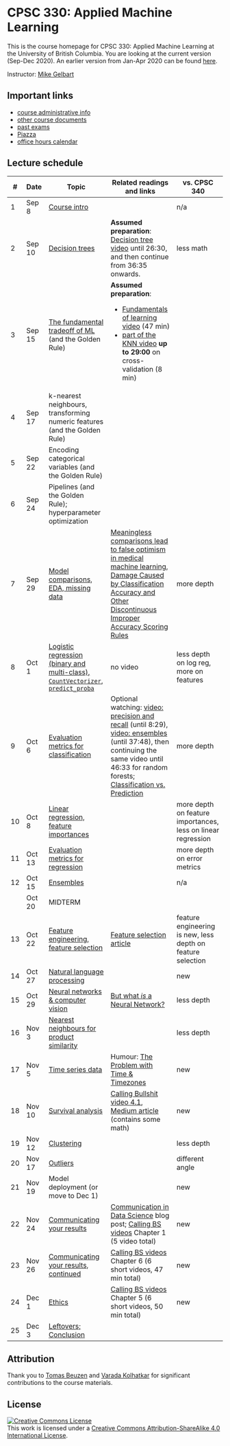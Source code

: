 # CPSC 330: Applied Machine Learning

This is the course homepage for CPSC 330: Applied Machine Learning at the University of British Columbia. You are looking at the current version (Sep-Dec 2020). An earlier version from Jan-Apr 2020 can be found [here](https://github.com/UBC-CS/cpsc330/tree/1.0).

Instructor: [Mike Gelbart](https://www.mikegelbart.com/)


## Important links

* [course administrative info](docs/course_info.md)
* [other course documents](docs)
* [past exams](exams/)
* [Piazza](https://piazza.com/class/kb2e6nwu3uj23)
* [office hours calendar](http://www.cs.ubc.ca/~mgelbart/calendar.html)


## Lecture schedule

| #  | Date  | Topic | Related readings and links | vs. CPSC 340 |
|--- |-------|--------|---------------------------|--------------------|
| 1 | Sep 8 | [Course intro](lectures/01_syllabus-and-python.ipynb) ||   n/a
| 2 | Sep 10 | [Decision trees](lectures/03_decision-trees.ipynb) | **Assumed preparation**: [Decision tree video](https://youtu.be/WYDPYIe3RpQ?t=230) until 26:30, and then continue from 36:35 onwards. | less math
| 3 | Sep 15 | [The fundamental tradeoff of ML](lectures/04_fundamentals-of-learning.ipynb) (and the Golden Rule) | **Assumed preparation**: <ul><li>[Fundamentals of learning video](http.be/dPm-KTrJlFU?t=183) (47 min) <li>[part of the KNN video](https://youtu.be/JRF6oELLn0M?t=1248) **up to 29:00** on cross-validation (8 min)</ul> |
| 4 | Sep 17 | k-nearest neighbours, transforming numeric features (and the Golden Rule) | | 
| 5 | Sep 22 | Encoding categorical variables (and the Golden Rule) | | 
| 6 | Sep 24 | Pipelines (and the Golden Rule); hyperparameter optimization | |
| 7 | Sep 29 | [Model comparisons, EDA, missing data](lectures/07_census-data.ipynb) | [Meaningless comparisons lead to false optimism in medical machine learning](https://arxiv.org/pdf/1707.06289.pdf), [Damage Caused by Classification Accuracy and Other Discontinuous Improper Accuracy Scoring Rules](https://www.fharrell.com/post/class-damage/) | more depth
| 8 |  Oct 1 | [Logistic regression (binary and multi-class), `CountVectorizer`, `predict_proba`](lectures/05_countvec-and-logreg.ipynb) | no video | less depth on log reg, more on features
| 9 | Oct 6 | [Evaluation metrics for classification](lectures/08_classification-metrics-hyperopt.ipynb) | Optional watching: [video: precision and recall](https://youtu.be/3SD6fgNGZSo?t=214) (until 8:29), [video: ensembles](https://youtu.be/3SD6fgNGZSo?t=1386) (until 37:48), then continuing the same video until 46:33 for random forests; [Classification vs. Prediction](https://www.fharrell.com/post/classification/) | more depth
| 10 | Oct 8 | [Linear regression, feature importances](lectures/10_feature-importances.ipynb)  |  | more depth on feature importances, less on linear regression
| 11 | Oct 13 | [Evaluation metrics for regression](lectures/09_regression-housing-data.ipynb) | |  more depth on error metrics
| 12 | Oct 15 | [Ensembles](lectures/11_ensembles-review.ipynb) |  | n/a
|    | Oct 20 | MIDTERM | |
| 13 | Oct 22 | [Feature engineering, feature selection](lectures/12_feature-selection-pipelines.ipynb) | [Feature selection article](https://towardsdatascience.com/featuion-techniques-in-machine-learning-with-python-f24e7da3f36e) | feature engineering is new, less depth on feature selection
| 14 | Oct 27 | [Natural language processing](lectures/13_natural-language-processing.ipynb) |  |  new
| 15 | Oct 29 | [Neural networks & computer vision](lectures/14_neural-nets-computer-vision.ipynb) | [But what _is_ a Neural Network?](https://www.youtube.com/wrcAruvnKk&list=PLZHQObOWTQDNU6R1_67000Dx_ZCJB-3pi) | less depth
| 16 | Nov 3 | [Nearest neighbours for product similarity](lectures/15_nearest-neighbours.ipynb) | | less depth
| 17 | Nov 5 | [Time series data](lectures/16_time-series-data.ipynb) | Humour: [The Problem with Time & Timezones](https://www.youtube.com/watch?v=-5wpm-gesOY) | new 
| 18 | Nov 10 | [Survival analysis](lectures/17_survival-analysis.ipynb) | [Calling Bullshit video 4.1](https://www.youtube.com/watch?v=ITWQ5psx9Sw&list=D1Sje5jWxt-4CSZD7bUI4gSPS&index=19&t=0s), [Medium article](https://towardsdatascience.com/survisis-intuition-implementation-in-python-504fde4fcf8e) (contains some math) | new
| 19 | Nov 12 | [Clustering](lectures/18_clustering.ipynb) | | less depth
| 20 | Nov 17 | [Outliers](lectures/19_outliers.ipynb) |  | different angle
| 21 | Nov 19 | Model deployment (or move to Dec 1) | | new 
| 22 | Nov 24 | [Communicating your results](lectures/21_communication.ipynb) |  [Communication in Data Science](https://ubc-mds.github.io/2017-I-542-communication/) blog post; [Calling BS videos](https://www.youtube.com/playlist?list=PLPnZfvKID1Sje5jWxt-4CSZD7bUI4gSPS) Chapter 1 (5 video total) |  new
| 23 | Nov 26 | [Communicating your results, continued](lectures/22_communication-continued.ipynb) | [Calling BS videos](https://www.youtube.com/playlist?list=D1Sje5jWxt-4CSZD7bUI4gSPS) Chapter 6 (6 short videos, 47 min total) | new
| 24 | Dec 1 | [Ethics](lectures/23_ethics-conclusion.ipynb) | [Calling BS videos](https://www.youtube.com/playlist?list=PLPnZfvKID1Sje5jWxt-4CSZD7bUI4gSPS) Chapter 5 (6 short videos, 50 min total) | new
| 25 | Dec 3 | [Leftovers; Conclusion](https://github.com/UBC-CS/cpsc330/blob/master/lectures/20_miscellaneous-leftovers.ipynb) |   | 


## Attribution

Thank you to [Tomas Beuzen](https://tomasbeuzen.github.io/) and [Varada Kolhatkar](https://kvarada.github.io/) for significant contributions to the course materials.

## License

<a rel="license" href="http://creativecommons.org/licenses/by-sa/4.0/"><img alt="Creative Commons License" style="border-width:0" src="https://i.creativecommons.org/l/by-sa/4.0/88x31.png" /></a><br />This work is licensed under a <a rel="license" href="http://creativecommons.org/licenses/by-sa/4.0/">Creative Commons Attribution-ShareAlike 4.0 International License</a>.
